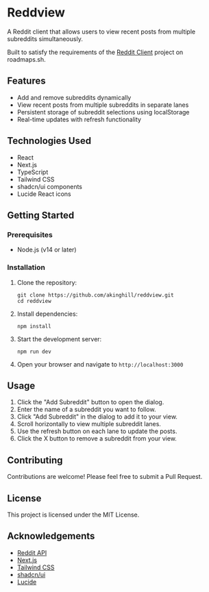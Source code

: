 # Reddview

A Reddit client that allows users to view recent posts from multiple subreddits simultaneously.

Built to satisfy the requirements of the [Reddit Client](https://roadmap.sh/projects/reddit-client) project on roadmaps.sh.

## Features

- Add and remove subreddits dynamically
- View recent posts from multiple subreddits in separate lanes
- Persistent storage of subreddit selections using localStorage
- Real-time updates with refresh functionality

## Technologies Used

- React
- Next.js
- TypeScript
- Tailwind CSS
- shadcn/ui components
- Lucide React icons

## Getting Started

### Prerequisites

- Node.js (v14 or later)

### Installation

1. Clone the repository:

   ```
   git clone https://github.com/akinghill/reddview.git
   cd reddview
   ```

2. Install dependencies:

   ```
   npm install
   ```

3. Start the development server:

   ```
   npm run dev
   ```

4. Open your browser and navigate to `http://localhost:3000`

## Usage

1. Click the "Add Subreddit" button to open the dialog.
2. Enter the name of a subreddit you want to follow.
3. Click "Add Subreddit" in the dialog to add it to your view.
4. Scroll horizontally to view multiple subreddit lanes.
5. Use the refresh button on each lane to update the posts.
6. Click the X button to remove a subreddit from your view.

## Contributing

Contributions are welcome! Please feel free to submit a Pull Request.

## License

This project is licensed under the MIT License.

## Acknowledgements

- [Reddit API](https://www.reddit.com/dev/api/)
- [Next.js](https://nextjs.org/)
- [Tailwind CSS](https://tailwindcss.com/)
- [shadcn/ui](https://ui.shadcn.com/)
- [Lucide](https://lucide.dev/)

